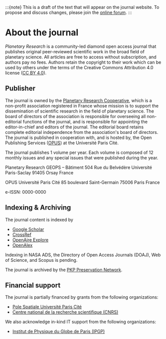 :::{note}
This is a draft of the text that will appear on the journal website. To propose and discuss changes, please join the [online forum](#forum).
:::

# About the journal

*Planetary Research* is a community-led diamond open access journal that publishes original peer-reviewed scientific work in the broad field of planetary science. All articles are free to access without subscription, and authors pay no fees. Authors retain the copyright to their work which can be used by others under the terms of the Creative Commons Attribution 4.0 license ([CC BY 4.0](https://creativecommons.org/licenses/by/4.0/deed.en)).

## Publisher

The journal is owned by the [Planetary Research Cooperative](https://coop.planetary-research.org), which is a non-profit association registered in France whose mission is to support the dissemination of scientific research in the field of planetary science. The board of directors of the association is responsible for overseeing all non-editorial functions of the journal, and is responsible for appointing the editor-in-chief and editors of the journal. The editorial board retains complete editorial independence from the association's board of directors. The journal is published in cooperation with, and is hosted by, the Open Publishing Services ([OPUS](https://opus.u-paris.fr/)) at the Université Paris Cité.

The journal publishes 1 volume per year. Each volume is composed of 12 monthly issues and any special issues that were published during the year.

Planetary Research
GEOPS – Bâtiment 504
Rue du Belvédère
Université Paris-Saclay
91405 Orsay
France

OPUS
Université Paris Cité
85 boulevard Saint-Germain
75006 Paris
France

e-ISSN: 0000-0000

## Indexing & Archiving

The journal content is indexed by

* [Google Scholar](https://scholar.google.com/)
* [CrossRef](https://www.crossref.org/)
* [OpenAire Explore](https://explore.openaire.eu/)
* [OpenAlex](https://openalex.org/)

Indexing in NASA ADS, the Directory of Open Access Journals (DOAJ), Web of Science, and Scopus is pending.

The journal is archived by the [PKP Preservation Network](https://pkp.sfu.ca/pkp-pn/).

## Financial support

The journal is partially financed by grants from the following organizations:
* [Pole Spatiale Université Paris Cité](https://u-paris.fr/pole-spatial-universite-paris-cite/)
* [Centre national de la recherche scientifique (CNRS)](https://www.cnrs.fr/)

We also acknowledge in-kind IT support from the following organizations:
* [Institut de Physique du Globe de Paris (IPGP)](https://ipgp.fr)
